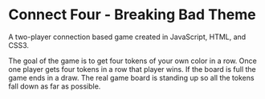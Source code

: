 # Connect Four - Breaking Bad Theme

A two-player connection based game created in JavaScript, HTML, and CSS3.

The goal of the game is to get four tokens of your own color in a row. Once one player gets four tokens in a row that player wins. If the board is full the game ends in a draw. The real game board is standing up so all the tokens fall down as far as possible.
